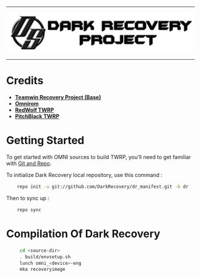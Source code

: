 ---------------------------------------------

<p align="center">
 <img src="https://github.com/DarkRecovery/dr_manifest/blob/dr/logo.png" > 
</p>

---------------------------------------------


Credits
=======
* [**Teamwin Recovery Project (Base)**](https://github.com/TeamWin)
* [**Omnirom**](https://github.com/omnirom)
* [**RedWolf TWRP**](https://github.com/RedWolfRecovery)
* [**PitchBlack TWRP**](https://github.com/PitchBlackTWRP)


Getting Started
===============

To get started with OMNI sources to build TWRP, you'll need to get
familiar with [Git and Repo](https://source.android.com/source/using-repo.html).

To initialize Dark Recovery local repository, use this command :
```bash
    repo init -u git://github.com/DarkRecovery/dr_manifest.git -b dr
```
Then to sync up :
```bash
    repo sync
```

 Compilation Of Dark Recovery
=============================
 
```bash
     cd <source-dir>
     . build/envsetup.sh
     lunch omni_<device>-eng
     mka recoveryimage
```

